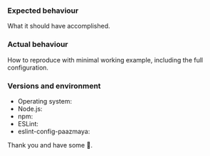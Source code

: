 ### Expected behaviour

What it should have accomplished.

### Actual behaviour

How to reproduce with minimal working example, including the full configuration.

### Versions and environment

 * Operating system:
 * Node.js:
 * npm:
 * ESLint:
 * eslint-config-paazmaya:

Thank you and have some :dango:.
